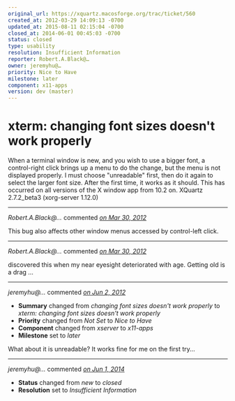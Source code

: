 ```yaml
---
original_url: https://xquartz.macosforge.org/trac/ticket/560
created_at: 2012-03-29 14:09:13 -0700
updated_at: 2015-08-11 02:15:04 -0700
closed_at: 2014-06-01 00:45:03 -0700
status: closed
type: usability
resolution: Insufficient Information
reporter: Robert.A.Black@…
owner: jeremyhu@…
priority: Nice to Have
milestone: later
component: x11-apps
version: dev (master)
---
```


xterm: changing font sizes doesn't work properly
================================================


When a terminal window is new, and you wish to use a bigger font, a control-right click brings up a menu to do the change, but the menu is not displayed properly. I must choose "unreadable" first, then do it again to select the larger font size. After the first time, it works as it should. This has occurred on all versions of the X window app from 10.2 on. XQuartz 2.7.2\_beta3 (xorg-server 1.12.0)



---

*Robert.A.Black@…* commented *[on Mar 30, 2012](https://xquartz.macosforge.org/trac/ticket/560#comment:1 "March 30, 2012 at 6:49 AM PDT")*

This bug also affects other window menus accessed by control-left click.



---

*Robert.A.Black@…* commented *[on Mar 30, 2012](https://xquartz.macosforge.org/trac/ticket/560#comment:2 "March 30, 2012 at 6:53 AM PDT")*

discovered this when my near eyesight deteriorated with age. Getting old is a drag ...



---

*jeremyhu@…* commented *[on Jun 2, 2012](https://xquartz.macosforge.org/trac/ticket/560#comment:3 "June 2, 2012 at 2:08 AM PDT")*

-   **Summary** changed from *changing font sizes doesn't work properly* to *xterm: changing font sizes doesn't work properly*
-   **Priority** changed from *Not Set* to *Nice to Have*
-   **Component** changed from *xserver* to *x11-apps*
-   **Milestone** set to *later*

What about it is unreadable? It works fine for me on the first try...



---

*jeremyhu@…* commented *[on Jun 1, 2014](https://xquartz.macosforge.org/trac/ticket/560#comment:4 "June 1, 2014 at 12:45 AM PDT")*

-   **Status** changed from *new* to *closed*
-   **Resolution** set to *Insufficient Information*



